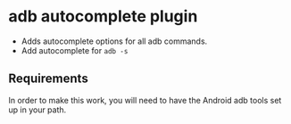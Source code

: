  # adb autocomplete plugin

* Adds autocomplete options for all adb commands.
* Add autocomplete for `adb -s`

## Requirements

In order to make this work, you will need to have the Android adb tools set up in your path.
